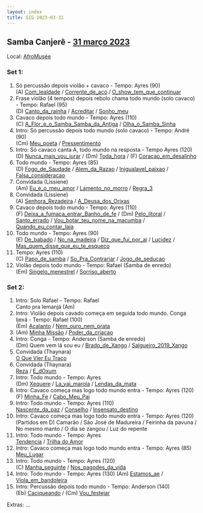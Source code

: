 ```yaml
---
layout: index
title: GIG 2023-03-31
---
```


## Samba Canjerê - [31 março 2023](https://fb.me/e/3t5zv5Pjc)

Local: [AfroMusée](https://www.afromusee.org/)

### Set 1:

1. Só percussão depois violão + cavaco - Tempo: Ayres (90)  
	(A) [Com_lealdade](letras/Com_lealdade.md) / [Corrente_de_aco](letras/Corrente_de_aco.md) / [O_show_tem_que_continuar](letras/O_show_tem_que_continuar.md)
2. Frase violão (4 tempos) depois rebolo chama todo mundo (solo cavaco) - Tempo: Rafael (95)  
	(D) [Canto_da_rainha](letras/Canto_da_rainha.md) / [Acreditar](letras/Acreditar.md) / [Sonho_meu](letras/Sonho_meu.md)
3. Cavaco depois todo mundo - Tempo: Ayres (110)  
	(C) [A_Flor_e_o_Samba_Samba_da_Antiga](letras/A_Flor_e_o_Samba_Samba_da_Antiga.md) / [Olha_o_Samba_Sinha](letras/Olha_o_Samba_Sinha.md)
4. Intro: Só percussão depois todo mundo (solo cavaco) - Tempo: André (90)  
	(Cm) [Meu_poeta](letras/Meu_poeta.md) / [Pressentimento](letras/Pressentimento.md)
5. Intro: Só cavaco canta A, todo mundo na resposta - Tempo Ayres (120)  
	(D) [Nunca_mais_vou_jurar](letras/Nunca_mais_vou_jurar.md) / (Dm) [Toda_hora](letras/Toda_hora.md) / (F) [Coracao_em_desalinho](letras/Coracao_em_desalinho.md)
6. Todo mundo - Tempo: Ayres (85)  
	(D) [Fogo_de_Saudade](letras/Fogo_de_Saudade.md) / [Alem_da_Razao](letras/Alem_da_Razao.md) / [Inigualavel_paixao](letras/Inigualavel_paixao.md) / [Falsa_consideracao](letras/Falsa_consideracao.md)
7. Convidada (Lissiene)  
	(Am) [Eu_e_o_meu_amor](letras/Eu_e_o_meu_amor.md) / [Lamento_no_morro](letras/Lamento_no_morro.md) / [Regra_3](Regra_3.md)
8. Convidada (Lissiene)  
	(A) [Senhora_Rezadeira](letras/Senhora_Rezadeira.md) / [A_Deusa_dos_Orixas](A_Deusa_dos_Orixas.md)
9. Cavaco depois todo mundo - Tempo: Ayres (110)  
	(F) [Deixa_a_fumaca_entrar_Banho_de_fe](letras/Deixa_a_fumaca_entrar_Banho_de_fe.md) / (Dm) [Pelo_litoral](letras/Pelo_litoral.md) / [Santo_errado](Santo_errado.md) / [Vou_botar_teu_nome_na_macumba](Vou_botar_teu_nome_na_macumba.md) / [Quando_eu_contar_Iaia](letras/Quando_eu_contar_Iaia.md)
10. Todo mundo - Tempo: Ayres (90)  
	(E) [De_babado](letras/De_babado.md) / [No_na_madeira](letras/No_na_madeira.md) / [Diz_que_fui_por_ai](letras/Diz_que_fui_por_ai.md) / [Lucidez](letras/Lucidez.md) / [Mas_quem_disse_que_eu_te_esqueco](letras/Mas_quem_disse_que_eu_te_esqueco.md)
11. Tempo: Ayres (110)  
	(C) [Papo_de_samba](letras/Papo_de_samba.md) / [So_Pra_Contrariar](So_Pra_Contrariar.md) / [Jogo_de_seducao](letras/Jogo_de_seducao.md)
12. Violão depois todo mundo - Tempo: Rafael (Samba de enredo)  
	(Em) [Singelo_menestrel](letras/Singelo_menestrel.md) / [Sorriso_aberto](letras/Sorriso_aberto.md)

### Set 2:

1. Intro: Solo Rafael - Tempo: Rafael  
	Canto pra Iemanjá (Am)
2. Intro: Violão depois cavado começa em seguida todo mundo. Conga Ijexá - Tempo: Rafael (100)  
	(Em) [Acalanto](letras/Acalanto.md) / [Nem_ouro_nem_prata](letras/Nem_ouro_nem_prata.md)
3. (Am) [Minha Missão](letras/Minha_missao.md) / [Poder_da_criacao](Poder_da_criacao.md)
4. Intro: Conga - Tempo: Anderson (Samba de enredo)  
	(Dm) Quem vem lá sou eu / [Brado_de_Xango](letras/Brado_de_Xango.md) / [Salgueiro_2019_Xango](letras/Salgueiro_2019_Xango.md)
5. Convidada (Thaynara)  
	[O Que Vier Eu Traço](letras/O_que_vier_eu_traco.md)
6. Convidada (Thaynara)  
	[Reza](letras/Reza.md) / [E_dOxum](letras/E_dOxum.md)
7. Intro: Todo mundo - Tempo: Ayres  
	(Dm) [Xequere](letras/Xequere.md) / [La_vai_marola](letras/La_vai_marola.md) / [Lendas_da_mata](letras/Lendas_da_mata.md)
1. Intro: Cavaco começa mas logo todo mundo entra - Tempo: Ayres (120)  
	(F) [Minha_Fe](letras/Minha_Fe.md) / [Cabo_Meu_Pai](letras/Cabo_Meu_Pai.md)
10. Intro: Todo mundo - Tempo: Ayres (110)  
	[Nascente_da_paz](letras/Nascente_da_paz.md) / [Conselho](letras/Conselho.md) / [Insensato_destino](letras/Insensato_destino.md)
11. Intro: Cavaco começa mas logo todo mundo entra - Tempo: Ayres (120)  
	(Partidos em D) Camarão / São José de Madureira / Feirinha da pavuna / No mesmo manto / O dia se zangou / Luz do repente
12. Intro: Todo mundo - Tempo: Ayres   
	[Tendencia](letras/Tendencia.md) / [Trilha do Amor](letras/Trilha_do_amor.md)
13. Intro: Cavaco começa mas logo todo mundo entra - Tempo: Ayres (85)  
	[Meu_Lugar](letras/Meu_Lugar.md)
14. Intro: Todo mundo - Tempo: Ayres (120)  
	(C) [Manha_seguinte](letras/Manha_seguinte.md) / [Nos_pagodes_da_vida](letras/Nos_pagodes_da_vida.md)
15. Intro: Todo mundo - Tempo: Ayres (130)
	(Am) [Estamos_ae](letras/Estamos_ae.md) / [Viola_em_bandoleira](letras/Viola_em_bandoleira.md)
16. Intro: Percussão depois todo mundo - Tempo: Anderson (140)  
	(Eb) [Caciqueando](letras/Caciqueando.md) / (Cm) [Vou_festejar](letras/Vou_festejar.md)

Extras:
...